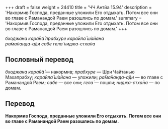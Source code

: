+++
draft = false
weight = 24410
title = 'ЧЧ Антйа 15.94'
description = 'Накормив Господа, преданные уложили Его отдыхать. Потом все они во главе с Раманандой Раем разошлись по домам.'
summary = 'Накормив Господа, преданные уложили Его отдыхать. Потом все они во главе с Раманандой Раем разошлись по домам.'
+++

_бходжана кара̄н̃а̄ прабхуре кара̄ила̄ ш́айана  
ра̄ма̄нанда-а̄ди сабе гела̄ ниджа-стха̄на_

## Пословный перевод

_бходжана_ _кара̄н̃а̄_ — накормив; _прабхуре_ — Шри Чайтанью Махапрабху; _кара̄ила̄_ _ш́айана_ — уложили; _ра̄ма̄нанда_\-_а̄ди_ — во главе с Раманандой Раем; _сабе_ — все они; _гела̄_ — пошли; _ниджа_\-_стха̄на_ — по домам.

## Перевод

**Накормив Господа, преданные уложили Его отдыхать. Потом все они во главе с Раманандой Раем разошлись по домам.**
